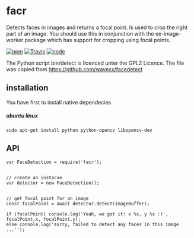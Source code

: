 # facr

Detects faces in images and returns a focal point. Is used to crop the right part of an image. You should use this in conjunction with the ee-image-worker package which has support for cropping using focal points.


[![npm](https://img.shields.io/npm/dm/facr.svg?style=flat-square)](https://www.npmjs.com/package/facr)
[![Travis](https://img.shields.io/travis/eventEmitter/facr.svg?style=flat-square)](https://travis-ci.org/eventEmitter/facr)
[![node](https://img.shields.io/node/v/facr.svg?style=flat-square)](https://nodejs.org/)

The Python script bin/detect is licenced unter the GPL2 Licence. The file was copied from https://github.com/wavexx/facedetect


## installation

You have first to install native dependecies

##### ubuntu linux
    
    sudo apt-get install python python-opencv libopencv-dev

## API
        
    var FaceDetection = require('facr');


    // create an instacne
    var detector = new FaceDetection();


    // get focal point for an image
    const focalPoint = await detector.detect(imageBuffer);

    if (focalPoint) console.log('Yeah, we got it! x %s, y %s :)', focalPoint.x, focalPoint.y);
    else console.log('sorry, failed to detect any faces in this image ...'');